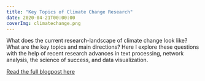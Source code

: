 ```yaml
---
title: "Key Topics of Climate Change Research"
date: 2020-04-21T00:00:00
coverImg: climatechange.png
---
```


What does the current research-landscape of climate change look like? What are the key topics and main directions? Here I explore these questions with the help of recent research advances in text processing, network analysis, the science of success, and data visualization.


<!--more-->

[Read the full blogpost here](https://socialsciences.nature.com/posts/66595-key-topics-of-climate-change-research)
